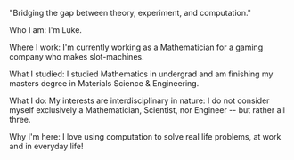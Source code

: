 "Bridging the gap between theory, experiment, and computation."

Who I am: I'm Luke. 

Where I work: I'm currently working as a Mathematician for a gaming company who makes slot-machines. 

What I studied: I studied Mathematics in undergrad and am finishing my masters degree in Materials Science & Engineering. 

What I do: My interests are interdisciplinary in nature: I do not consider myself exclusively a Mathematician, Scientist, nor Engineer -- but rather all three. 

Why I'm here: I love using computation to solve real life problems, at work and in everyday life!

<!---
LukeMorgan/LukeMorgan is a ✨ special ✨ repository because its `README.md` (this file) appears on your GitHub profile.
You can click the Preview link to take a look at your changes.
--->
